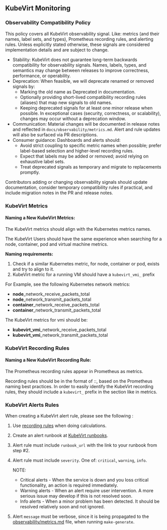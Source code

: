 ## KubeVirt Monitoring

### Observability Compatibility Policy

This policy covers all KubeVirt observability signal. Like: metrics (and their names, label sets, and types), Prometheus recording rules, and alerting rules. Unless explicitly stated otherwise, these signals are considered implementation details and are subject to change.

- Stability: KubeVirt does not guarantee long-term backwards compatibility for observability signals. Names, labels, types, and semantics may change between releases to improve correctness, performance, or operability.
- Deprecation: When feasible, we will deprecate renamed or removed signals by:
  - Marking the old name as Deprecated in documentation.
  - Optionally providing short-lived compatibility recording rules (aliases) that map new signals to old names.
  - Keeping deprecated signals for at least one minor release when possible. In exceptional cases (security, correctness, or scalability), changes may occur without a deprecation window.
- Communication: Material changes will be documented in release notes and reflected in `docs/observability/metrics.md`. Alert and rule updates will also be surfaced via PR descriptions.
- Consumer guidance: Dashboards and alerts should:
  - Avoid strict coupling to specific metric names when possible; prefer label-based selection and higher-level recording rules.
  - Expect that labels may be added or removed; avoid relying on exhaustive label sets.
  - Treat deprecated signals as temporary and migrate to replacements promptly.

Contributors adding or changing observability signals should update documentation, consider temporary compatibility rules if practical, and include migration notes in the PR and release notes.

### KubeVirt Metrics
#### Naming a New KubeVirt Metrics:

The KubeVirt metrics should align with the Kubernetes metrics names.

The KubeVirt Users should have the same experience when searching for a node, container, pod and virtual machine metrics.

**Naming requirements:**
1. Check if a similar Kubernetes metric, for node, container or pod, exists and try to align to it.
2. KubeVirt metric for a running VM should have a `kubevirt_vmi_` prefix

For Example, see the following Kubernetes network metrics:
- **node**_network_receive_packets_total
- **node**_network_transmit_packets_total
- **container**_network_receive_packets_total
- **container**_network_transmit_packets_total

The KubeVirt metrics for vmi should be:
- **kubevirt_vmi**_network_receive_packets_total
- **kubevirt_vmi**_network_transmit_packets_total

### KubeVirt Recording Rules

#### Naming a New KubeVirt Recording Rule:

The Prometheus recording rules appear in Prometheus as metrics.

Recording rules should be in the format of <level>:<metric>:<operation>, based on the Prometheus naming best practices.
In order to easily identify the KubeVirt recording rules, they should include a `kubevirt_` prefix in the <metric> section like in metrics.

### KubeVirt Alerts Rules

When creating a KubeVirt alert rule, please see the following :

1. Use [recording rules](https://prometheus.io/docs/prometheus/latest/configuration/recording_rules/#recording-rules) when doing calculations.
2. Create an alert runbook at [KubeVirt runbooks](https://github.com/kubevirt/monitoring/tree/main/docs/runbooks).
3. Alert rule must include `runbook_url` with the link to your runbook from step #2.
4. Alert rule must include `severity`. One of: `critical`, `warning`, `info`.

    NOTE:
     - Critical alerts - When the service is down and you loss critical functionality, an action is required immediately.
     - Warning alerts - When an alert require user intervention. A more serious issue may develop if this is not resolved soon.
     - Info alerts - When a minor problem has been detected. It should be resolved relatively soon and not ignored.

5. Alert `message` must be verbose, since it is being propagated to the [observability/metrics.md](https://github.com/kubevirt/kubevirt/blob/main/docs/observability/metrics.md) file, when running `make-generate`.

